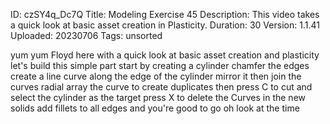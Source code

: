 ID: czSY4q_Dc7Q
Title: Modeling Exercise 45
Description: This video takes a quick look at basic asset creation in Plasticity.
Duration: 30
Version: 1.1.41
Uploaded: 20230706
Tags: unsorted

yum yum Floyd here with a quick look at
basic asset creation and plasticity
let's build this simple part start by
creating a cylinder chamfer the edges
create a line curve along the edge of
the cylinder mirror it then join the
curves radial array the curve to create
duplicates then press C to cut and
select the cylinder as the target
press X to delete the Curves in the new
solids add fillets to all edges and
you're good to go
oh look at the time
